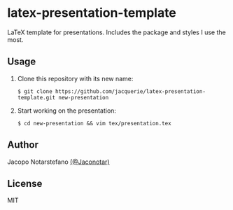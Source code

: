 # latex-presentation-template #

LaTeX template for presentations. Includes the package and styles I use the most.

## Usage ##

1. Clone this repository with its new name:

    ```shell
    $ git clone https://github.com/jacquerie/latex-presentation-template.git new-presentation
    ```

2. Start working on the presentation:

    ```shell
    $ cd new-presentation && vim tex/presentation.tex
    ```

## Author ##

Jacopo Notarstefano [(@Jaconotar)](https://twitter.com/Jaconotar)

## License ##

MIT

